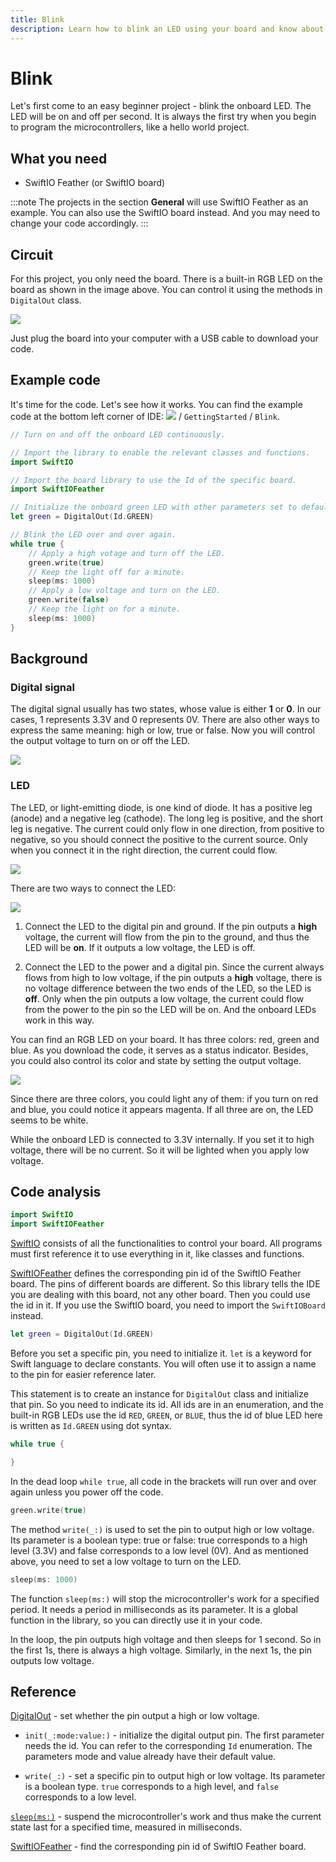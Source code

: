 ```yaml
---
title: Blink
description: Learn how to blink an LED using your board and know about digital signals.
---
```


# Blink

Let's first come to an easy beginner project - blink the onboard LED. The LED will be on and off per second. It is always the first try when you begin to program the microcontrollers, like a hello world project. 

## What you need
- SwiftIO Feather (or SwiftIO board) 



:::note
The projects in the section **General** will use SwiftIO Feather as an example. You can also use the SwiftIO board instead. And you may need to change your code accordingly.
:::


## Circuit

For this project, you only need the board. There is a built-in RGB LED on the board as shown in the image above. You can control it using the methods in `DigitalOut` class.

![](img/feather.png)

Just plug the board into your computer with a USB cable to download your code.

## Example code
It's time for the code. Let's see how it works. You can find the example code at the bottom left corner of IDE: ![](img/example.png) / `GettingStarted` / `Blink`.

``` swift
// Turn on and off the onboard LED continuously.

// Import the library to enable the relevant classes and functions.
import SwiftIO

// Import the board library to use the Id of the specific board.
import SwiftIOFeather

// Initialize the onboard green LED with other parameters set to default.
let green = DigitalOut(Id.GREEN)

// Blink the LED over and over again.
while true {
    // Apply a high votage and turn off the LED.
    green.write(true)
    // Keep the light off for a minute.
    sleep(ms: 1000)
    // Apply a low voltage and turn on the LED.
    green.write(false)
    // Keep the light on for a minute.
    sleep(ms: 1000)
}
```


## Background

### Digital signal
The digital signal usually has two states, whose value is either **1** or **0**. In our cases, 1 represents 3.3V and 0 represents 0V. There are also other ways to express the same meaning: high or low, true or false. Now you will control the output voltage to turn on or off the LED.

![](img/digitalSignal.png)

### LED

The LED, or light-emitting diode, is one kind of diode. It has a positive leg (anode) and a negative leg (cathode). The long leg is positive, and the short leg is negative. The current could only flow in one direction, from positive to negative, so you should connect the positive to the current source. Only when you connect it in the right direction, the current could flow.

![](img/LED.png)

There are two ways to connect the LED:

![](img/LEDcircuit.png)

1. Connect the LED to the digital pin and ground. If the pin outputs a **high** voltage, the current will flow from the pin to the ground, and thus the LED will be **on**. If it outputs a low voltage, the LED is off.

2. Connect the LED to the power and a digital pin. Since the current always flows from high to low voltage, if the pin outputs a **high** voltage, there is no voltage difference between the two ends of the LED, so the LED is **off**. Only when the pin outputs a low voltage, the current could flow from the power to the pin so the LED will be on. And the onboard LEDs work in this way.


You can find an RGB LED on your board. It has three colors: red, green and blue. As you download the code, it serves as a status indicator. Besides, you could also control its color and state by setting the output voltage.

![](img/RGB.png)

Since there are three colors, you could light any of them: if you turn on red and blue, you could notice it appears magenta. If all three are on, the LED seems to be white.

While the onboard LED is connected to 3.3V internally. If you set it to high voltage, there will be no current. So it will be lighted when you apply low voltage.

## Code analysis

``` swift
import SwiftIO
import SwiftIOFeather
```

[SwiftIO](https://swiftioapi.madmachine.io/) consists of all the functionalities to control your board. All programs must first reference it to use everything in it, like classes and functions.

[SwiftIOFeather](https://github.com/madmachineio/MadBoards/blob/main/Sources/SwiftIOFeather/Id.swift) defines the corresponding pin id of the SwiftIO Feather board. The pins of different boards are different. So this library tells the IDE you are dealing with this board, not any other board. Then you could use the id in it. If you use the SwiftIO board, you need to import the `SwiftIOBoard` instead.

``` swift
let green = DigitalOut(Id.GREEN)
```

Before you set a specific pin, you need to initialize it. `let` is a keyword for Swift language to declare constants. You will often use it to assign a name to the pin for easier reference later. 

This statement is to create an instance for `DigitalOut` class and initialize that pin. So you need to indicate its id. All ids are in an enumeration, and the built-in RGB LEDs use the id `RED`, `GREEN`, or `BLUE`, thus the id of blue LED here is written as `Id.GREEN` using dot syntax. 

``` swift
while true {

}
```

In the dead loop `while true`, all code in the brackets will run over and over again unless you power off the code. 

``` swift
green.write(true)
```

The method `write(_:)` is used to set the pin to output high or low voltage. Its parameter is a boolean type: true or false: true corresponds to a high level (3.3V) and false corresponds to a low level (0V). And as mentioned above, you need to set a low voltage to turn on the LED.

``` swift
sleep(ms: 1000)
```

The function `sleep(ms:)` will stop the microcontroller's work for a specified period. It needs a period in milliseconds as its parameter. It is a global function in the library, so you can directly use it in your code.

In the loop, the pin outputs high voltage and then sleeps for 1 second. So in the first 1s, there is always a high voltage. Similarly, in the next 1s, the pin outputs low voltage.


## Reference

[DigitalOut](https://swiftioapi.madmachine.io/Classes/DigitalOut.html) - set whether the pin output a high or low voltage.

- `init(_:mode:value:)` - initialize the digital output pin. The first parameter needs the id. You can refer to the corresponding `Id` enumeration. The parameters mode and value already have their default value.

- `write(_:)` - set a specific pin to output high or low voltage. Its parameter is a boolean type. `true` corresponds to a high level, and `false` corresponds to a low level.

[`sleep(ms:)`](https://swiftioapi.madmachine.io/Functions.html#/s:7SwiftIO5sleep2msySi_tF) - suspend the microcontroller's work and thus make the current state last for a specified time, measured in milliseconds.

[SwiftIOFeather](https://github.com/madmachineio/MadBoards/blob/main/Sources/SwiftIOFeather/Id.swift) - find the corresponding pin id of SwiftIO Feather board.